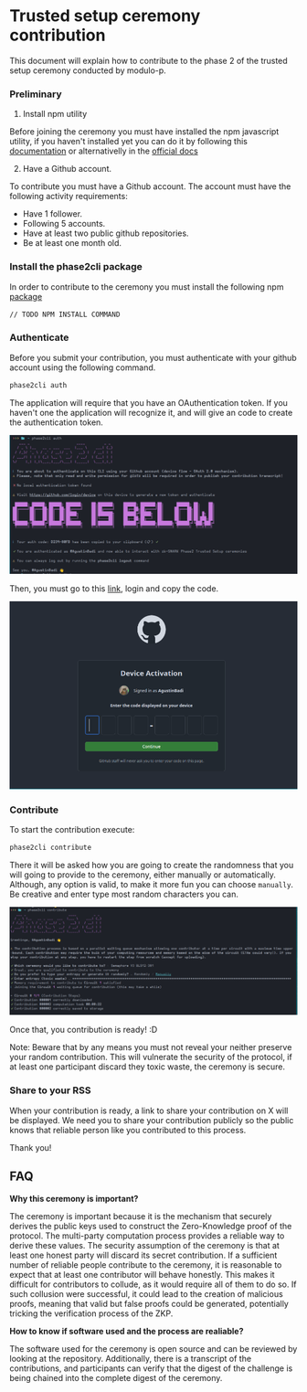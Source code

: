# Trusted setup ceremony contribution

This document will explain how to contribute to the phase 2 of the trusted setup ceremony conducted by modulo-p. 

### Preliminary

1. Install npm utility

Before joining the ceremony you must have installed the npm javascript utility, if you haven't installed yet you can do it by following this [documentation](https://github.com/Modulo-P/Cardano-Semaphore/blob/main/docs/Ceremony/install_npm.md) or alternativelly in the [official docs](https://docs.npmjs.com/downloading-and-installing-node-js-and-npm)

2. Have a Github account.

To contribute you must have a Github account. The account must have the following activity requirements:

* Have 1 follower.
* Following 5 accounts.
* Have at least two public github repositories.
* Be at least one month old.

### Install the phase2cli package

In order to contribute to the ceremony you must install the following npm [package](https://www.npmjs.com/package/@modulo-p/phase2cli)

```sh
// TODO NPM INSTALL COMMAND
```

### Authenticate

Before you submit your contribution, you must authenticate with your github account using the following command.

```sh
phase2cli auth
```

The application will require that you have an OAuthentication token. If you haven't one the application will recognize it, and will give an code to create the authentication token. 

![Authentication](./pictures/oauth.png)

Then, you must go to this [link](https://github.com/login/device), login and copy the code.


![Activation](./pictures/activation.png)


### Contribute

To start the contribution execute:

```sh
phase2cli contribute
```

There it will be asked how you are going to create the randomness that you will going to provide to the ceremony, either manually or automatically. Although, any option is valid, to make it more fun you can choose `manually`. Be creative and enter type most random characters you can.

![Contribute](./pictures/contribute.png)

Once that, you contribution is ready! :D

Note: Beware that by any means you must not reveal your neither preserve your random contribution. This will vulnerate the security of the protocol, if at least one participant discard they toxic waste, the ceremony is secure. 

### Share to your RSS

When your contribution is ready, a link to share your contribution on X will be displayed. We need you to share your contribution publicly so the public knows that reliable person like you contributed to this process.

Thank you!

## FAQ

**Why this ceremony is important?**

The ceremony is important because it is the mechanism that securely derives the public keys used to construct the Zero-Knowledge proof of the protocol. The multi-party computation process provides a reliable way to derive these values. The security assumption of the ceremony is that at least one honest party will discard its secret contribution. If a sufficient number of reliable people contribute to the ceremony, it is reasonable to expect that at least one contributor will behave honestly. This makes it difficult for contributors to collude, as it would require all of them to do so. If such collusion were successful, it could lead to the creation of malicious proofs, meaning that valid but false proofs could be generated, potentially tricking the verification process of the ZKP.


**How to know if software used and the process are realiable?**

The software used for the ceremony is open source and can be reviewed by looking at the repository. Additionally, there is a transcript of the contributions, and participants can verify that the digest of the challenge is being chained into the complete digest of the ceremony.




